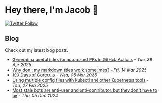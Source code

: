 # Hey there, I'm Jacob 👋
[![Twitter Follow](https://img.shields.io/twitter/follow/_jacobtomlinson?style=social)](https://twitter.com/_jacobtomlinson)

## Blog

Check out my latest blog posts.

- [Generating useful titles for automated PRs in GitHub Actions](https://jacobtomlinson.dev/posts/2025/generating-useful-titles-for-automated-prs-in-github-actions/) - *Tue, 29 Apr 2025*
- [Why don't my markdown titles work sometimes?](https://jacobtomlinson.dev/posts/2025/why-dont-my-markdown-titles-work-sometimes/) - *Fri, 14 Mar 2025*
- [100 Days of Coreutils](https://jacobtomlinson.dev/blog/100-days-of-coreutils/) - *Wed, 05 Mar 2025*
- [Using multiple config files with kubectl and other Kubernetes tools](https://jacobtomlinson.dev/posts/2025/using-multiple-config-files-with-kubectl-and-other-kubernetes-tools/) - *Thu, 27 Feb 2025*
- [Most stale bots are anti-user and anti-contributor, but they don't have to be](https://jacobtomlinson.dev/posts/2024/most-stale-bots-are-anti-user-and-anti-contributor-but-they-dont-have-to-be/) - *Thu, 05 Dec 2024*

